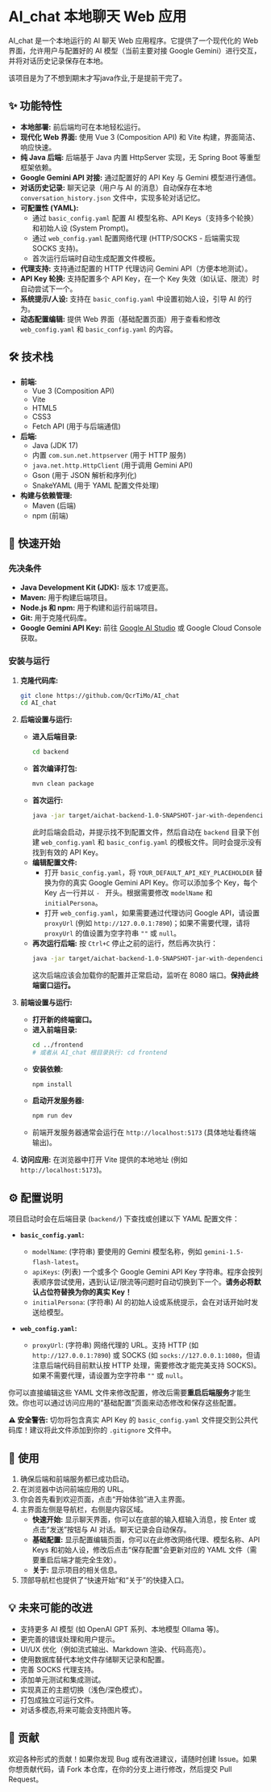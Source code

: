 # AI_chat 本地聊天 Web 应用

AI_chat 是一个本地运行的 AI 聊天 Web 应用程序。它提供了一个现代化的 Web 界面，允许用户与配置好的 AI 模型（当前主要对接 Google Gemini）进行交互，并将对话历史记录保存在本地。

该项目是为了不想到期末才写java作业,于是提前干完了。


## ✨ 功能特性

*   **本地部署:** 前后端均可在本地轻松运行。
*   **现代化 Web 界面:** 使用 Vue 3 (Composition API) 和 Vite 构建，界面简洁、响应快速。
*   **纯 Java 后端:** 后端基于 Java 内置 HttpServer 实现，无 Spring Boot 等重型框架依赖。
*   **Google Gemini API 对接:** 通过配置好的 API Key 与 Gemini 模型进行通信。
*   **对话历史记录:** 聊天记录（用户与 AI 的消息）自动保存在本地 `conversation_history.json` 文件中，实现多轮对话记忆。
*   **可配置性 (YAML):**
    *   通过 `basic_config.yaml` 配置 AI 模型名称、API Keys（支持多个轮换）和初始人设 (System Prompt)。
    *   通过 `web_config.yaml` 配置网络代理 (HTTP/SOCKS - 后端需实现 SOCKS 支持)。
    *   首次运行后端时自动生成配置文件模板。
*   **代理支持:** 支持通过配置的 HTTP 代理访问 Gemini API（方便本地测试）。
*   **API Key 轮换:** 支持配置多个 API Key，在一个 Key 失效（如认证、限流）时自动尝试下一个。
*   **系统提示/人设:** 支持在 `basic_config.yaml` 中设置初始人设，引导 AI 的行为。
*   **动态配置编辑:** 提供 Web 界面（基础配置页面）用于查看和修改 `web_config.yaml` 和 `basic_config.yaml` 的内容。

## 🛠️ 技术栈

*   **前端:**
    *   Vue 3 (Composition API)
    *   Vite
    *   HTML5
    *   CSS3
    *   Fetch API (用于与后端通信)
*   **后端:**
    *   Java (JDK 17)
    *   内置 `com.sun.net.httpserver` (用于 HTTP 服务)
    *   `java.net.http.HttpClient` (用于调用 Gemini API)
    *   Gson (用于 JSON 解析和序列化)
    *   SnakeYAML (用于 YAML 配置文件处理)
*   **构建与依赖管理:**
    *   Maven (后端)
    *   npm (前端)

## 🚀 快速开始

### 先决条件

*   **Java Development Kit (JDK):** 版本 17或更高。
*   **Maven:** 用于构建后端项目。
*   **Node.js 和 npm:** 用于构建和运行前端项目。
*   **Git:** 用于克隆代码库。
*   **Google Gemini API Key:** 前往 [Google AI Studio](https://aistudio.google.com/) 或 Google Cloud Console 获取。

### 安装与运行

1.  **克隆代码库:**
    ```bash
    git clone https://github.com/QcrTiMo/AI_chat 
    cd AI_chat
    ```

2.  **后端设置与运行:**
    *   **进入后端目录:**
        ```bash
        cd backend
        ```
    *   **首次编译打包:**
        ```bash
        mvn clean package
        ```
    *   **首次运行:**
        ```bash
        java -jar target/aichat-backend-1.0-SNAPSHOT-jar-with-dependencies.jar
        ```
        此时后端会启动，并提示找不到配置文件，然后自动在 `backend` 目录下创建 `web_config.yaml` 和 `basic_config.yaml` 的模板文件。同时会提示没有找到有效的 API Key。
    *   **编辑配置文件:**
        *   打开 `basic_config.yaml`，将 `YOUR_DEFAULT_API_KEY_PLACEHOLDER` 替换为你的真实 Google Gemini API Key。你可以添加多个 Key，每个 Key 占一行并以 `- ` 开头。根据需要修改 `modelName` 和 `initialPersona`。
        *   打开 `web_config.yaml`，如果需要通过代理访问 Google API，请设置 `proxyUrl` (例如 `http://127.0.0.1:7890`)；如果不需要代理，请将 `proxyUrl` 的值设置为空字符串 `""` 或 `null`。
    *   **再次运行后端:** 按 `Ctrl+C` 停止之前的运行，然后再次执行：
        ```bash
        java -jar target/aichat-backend-1.0-SNAPSHOT-jar-with-dependencies.jar
        ```
        这次后端应该会加载你的配置并正常启动，监听在 8080 端口。**保持此终端窗口运行。**

3.  **前端设置与运行:**
    *   **打开新的终端窗口。**
    *   **进入前端目录:**
        ```bash
        cd ../frontend
        # 或者从 AI_chat 根目录执行: cd frontend
        ```
    *   **安装依赖:**
        ```bash
        npm install
        ```
    *   **启动开发服务器:**
        ```bash
        npm run dev
        ```
    *   前端开发服务器通常会运行在 `http://localhost:5173` (具体地址看终端输出)。

4.  **访问应用:** 在浏览器中打开 Vite 提供的本地地址 (例如 `http://localhost:5173`)。

## ⚙️ 配置说明

项目启动时会在后端目录 (`backend/`) 下查找或创建以下 YAML 配置文件：

*   **`basic_config.yaml`:**
    *   `modelName`: (字符串) 要使用的 Gemini 模型名称，例如 `gemini-1.5-flash-latest`。
    *   `apiKeys`: (列表) 一个或多个 Google Gemini API Key 字符串。程序会按列表顺序尝试使用，遇到认证/限流等问题时自动切换到下一个。**请务必将默认占位符替换为你的真实 Key！**
    *   `initialPersona`: (字符串) AI 的初始人设或系统提示，会在对话开始时发送给模型。

*   **`web_config.yaml`:**
    *   `proxyUrl`: (字符串) 网络代理的 URL。支持 HTTP (如 `http://127.0.0.1:7890`) 或 SOCKS (如 `socks://127.0.0.1:1080`，但请注意后端代码目前默认按 HTTP 处理，需要修改才能完美支持 SOCKS)。如果不需要代理，请设置为空字符串 `""` 或 `null`。

你可以直接编辑这些 YAML 文件来修改配置，修改后需要**重启后端服务**才能生效。你也可以通过访问应用的“基础配置”页面来动态修改和保存这些配置。

**⚠️ 安全警告:** 切勿将包含真实 API Key 的 `basic_config.yaml` 文件提交到公共代码库！建议将此文件添加到你的 `.gitignore` 文件中。

## 📖 使用

1.  确保后端和前端服务都已成功启动。
2.  在浏览器中访问前端应用的 URL。
3.  你会首先看到欢迎页面，点击“开始体验”进入主界面。
4.  主界面左侧是导航栏，右侧是内容区域。
    *   **快速开始:** 显示聊天界面，你可以在底部的输入框输入消息，按 Enter 或点击“发送”按钮与 AI 对话。聊天记录会自动保存。
    *   **基础配置:** 显示配置编辑页面，你可以在此修改网络代理、模型名称、API Keys 和初始人设，修改后点击“保存配置”会更新对应的 YAML 文件（需要重启后端才能完全生效）。
    *   **关于:** 显示项目的相关信息。
5.  顶部导航栏也提供了“快速开始”和“关于”的快捷入口。

## 💡 未来可能的改进

*   支持更多 AI 模型 (如 OpenAI GPT 系列、本地模型 Ollama 等)。
*   更完善的错误处理和用户提示。
*   UI/UX 优化（例如流式输出、Markdown 渲染、代码高亮）。
*   使用数据库替代本地文件存储聊天记录和配置。
*   完善 SOCKS 代理支持。
*   添加单元测试和集成测试。
*   实现真正的主题切换（浅色/深色模式）。
*   打包成独立可运行文件。
*   对话多模态,将来可能会支持图片等。

## 🤝 贡献

欢迎各种形式的贡献！如果你发现 Bug 或有改进建议，请随时创建 Issue。如果你想贡献代码，请 Fork 本仓库，在你的分支上进行修改，然后提交 Pull Request。
